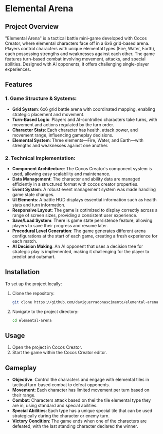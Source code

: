 # Elemental Arena

## Project Overview

"Elemental Arena" is a tactical battle mini-game developed with Cocos Creator, where elemental characters face off in a 6x6 grid-based arena. Players control characters with unique elemental types (Fire, Water, Earth), each possessing strengths and weaknesses against each other. The game features turn-based combat involving movement, attacks, and special abilities. Designed with AI opponents, it offers challenging single-player experiences.

## Features

### 1. Game Structure & Systems:

*   **Grid System**: 6x6 grid battle arena with coordinated mapping, enabling strategic placement and movement.
*   **Turn-Based Logic**: Players and AI-controlled characters take turns, with movement and actions regulated by the turn order.
*   **Character Stats**: Each character has health, attack power, and movement range, influencing gameplay decisions.
*   **Elemental System**: Three elements—Fire, Water, and Earth—with strengths and weaknesses against one another.

### 2. Technical Implementation:

*   **Component Architecture**: The Cocos Creator's component system is used, allowing easy scalability and maintenance.
*   **Data Management**: The character and ability data are managed efficiently in a structured format with cocos creator properties.
*   **Event System**: A robust event management system was made handling game state changes.
*   **UI Elements**: A battle HUD displays essential information such as health stats and turn information.
*   **Responsive Layout**: The game is optimized to display correctly across a range of screen sizes, providing a consistent user experience.
*   **Save/Load System**: There is game state persistence feature, allowing players to save their progress and resume later.
*   **Procedural Level Generation**: The game generates different arena configurations at the start of each game, creating a fresh experience for each match.
*   **AI Decision Making**: An AI opponent that uses a decision tree for strategic play is implemented, making it challenging for the player to predict and outsmart.

## Installation

To set up the project locally:

1.  Clone the repository:

    ```bash
    git clone https://github.com/daviguerradonascimento/elemental-arena.git
    ```
2.  Navigate to the project directory:

    ```bash
    cd elemental-arena
    ```

## Usage

1.  Open the project in Cocos Creator.
2.  Start the game within the Cocos Creator editor.

## Gameplay

*   **Objective**: Control the characters and engage with elemental tiles in tactical turn-based combat to defeat opponents.
*   **Movement**: Each character has limited movement per turn based on their range.
*   **Combat**: Characters attack based on thei the tile elemental type they are in, using standard and special abilities.
*   **Special Abilities**: Each type has a unique special tile that can be used strategically during the character or enemy turn.
*   **Victory Condition**: The game ends when one of the characters are defeated, with the last standing character declared the winner.
